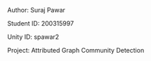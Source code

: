 Author: Suraj Pawar

Student ID: 200315997

Unity ID: spawar2

Project: Attributed Graph Community Detection
